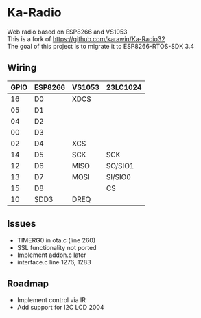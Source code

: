 # Ka-Radio

Web radio based on ESP8266 and VS1053 \
This is a fork of https://github.com/karawin/Ka-Radio32 \
The goal of this project is to migrate it to ESP8266-RTOS-SDK 3.4 

## Wiring

|GPIO |ESP8266  |VS1053  |23LC1024  |
|-----|------|-----------|----------|
|16   |D0    |XDCS |        |
|05   |D1    |     |        |
|04   |D2    |     |        |
|00   |D3    |     |        |
|02   |D4    |XCS  |        |
|14   |D5    |SCK  |SCK     |
|12   |D6    |MISO |SO/SIO1 |
|13   |D7    |MOSI |SI/SIO0 |
|15   |D8    |     |CS      |
|10   |SDD3  |DREQ |        |

## Issues
 - TIMERG0 in ota.c (line 260)
 - SSL functionality not ported
 - Implement addon.c later
 - interface.c line 1276, 1283

## Roadmap
 - Implement control via IR
 - Add support for I2C LCD 2004
